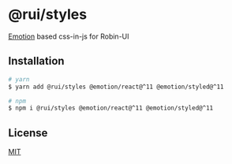 # @rui/styles

[Emotion](https://emotion.sh/) based css-in-js for Robin-UI

## Installation

```sh
# yarn
$ yarn add @rui/styles @emotion/react@^11 @emotion/styled@^11

# npm
$ npm i @rui/styles @emotion/react@^11 @emotion/styled@^11
```

## License

[MIT](https://github.com/robinh-jsx/robin-ui/blob/master/LICENSE)
